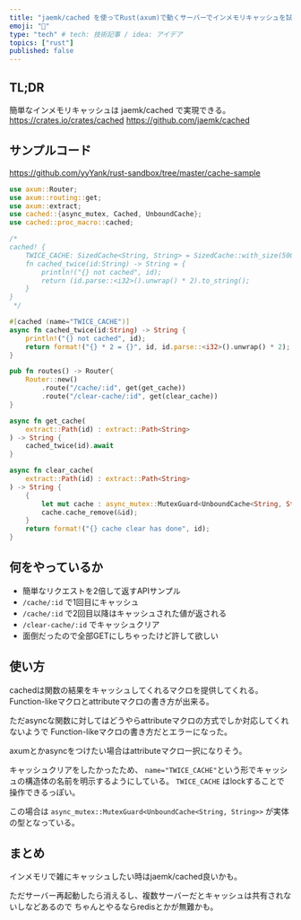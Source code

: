 ```yaml
---
title: "jaemk/cached を使ってRust(axum)で動くサーバーでインメモリキャッシュを試してみた"
emoji: "🐷"
type: "tech" # tech: 技術記事 / idea: アイデア
topics: ["rust"]
published: false
---
```



## TL;DR

簡単なインメモリキャッシュは jaemk/cached で実現できる。
https://crates.io/crates/cached
https://github.com/jaemk/cached

## サンプルコード

https://github.com/yyYank/rust-sandbox/tree/master/cache-sample

```rust
use axum::Router;
use axum::routing::get;
use axum::extract;
use cached::{async_mutex, Cached, UnboundCache};
use cached::proc_macro::cached;

/*
cached! {
    TWICE_CACHE: SizedCache<String, String> = SizedCache::with_size(5000);
    fn cached_twice(id:String) -> String = {
        println!("{} not cached", id);
        return (id.parse::<i32>().unwrap() * 2).to_string();
    }
}
 */

#[cached (name="TWICE_CACHE")]
async fn cached_twice(id:String) -> String {
    println!("{} not cached", id);
    return format!("{} * 2 = {}", id, id.parse::<i32>().unwrap() * 2);
}

pub fn routes() -> Router{
    Router::new()
        .route("/cache/:id", get(get_cache))
        .route("/clear-cache/:id", get(clear_cache))
}

async fn get_cache(
    extract::Path(id) : extract::Path<String>
) -> String {
    cached_twice(id).await
}

async fn clear_cache(
    extract::Path(id) : extract::Path<String>
) -> String {
    {
        let mut cache : async_mutex::MutexGuard<UnboundCache<String, String>>= TWICE_CACHE.lock().await;
        cache.cache_remove(&id);
    }
    return format!("{} cache clear has done", id);
}
```

## 何をやっているか


- 簡単なリクエストを2倍して返すAPIサンプル
- `/cache/:id` で1回目にキャッシュ
- `/cache/:id` で2回目以降はキャッシュされた値が返される
- `/clear-cache/:id` でキャッシュクリア 
- 面倒だったので全部GETにしちゃったけど許して欲しい

## 使い方

cachedは関数の結果をキャッシュしてくれるマクロを提供してくれる。
Function-likeマクロとattributeマクロの書き方が出来る。

ただasyncな関数に対してはどうやらattributeマクロの方式でしか対応してくれないようで
Function-likeマクロの書き方だとエラーになった。

axumとかasyncをつけたい場合はattributeマクロ一択になりそう。

キャッシュクリアをしたかったため、
`name="TWICE_CACHE"`という形でキャッシュの構造体の名前を明示するようにしている。
`TWICE_CACHE` はlockすることで操作できるっぽい。

この場合は `async_mutex::MutexGuard<UnboundCache<String, String>>` が実体の型となっている。

## まとめ

インメモリで雑にキャッシュしたい時はjaemk/cached良いかも。

ただサーバー再起動したら消えるし、複数サーバーだとキャッシュは共有されないしなどあるので
ちゃんとやるならredisとかが無難かも。
